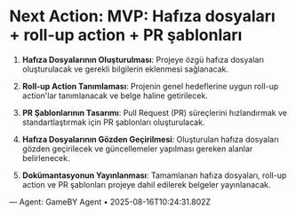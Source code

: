 # Next Action: MVP: Hafıza dosyaları + roll-up action + PR şablonları

1. **Hafıza Dosyalarının Oluşturulması**: Projeye özgü hafıza dosyaları oluşturulacak ve gerekli bilgilerin eklenmesi sağlanacak.

2. **Roll-up Action Tanımlaması**: Projenin genel hedeflerine uygun roll-up action'lar tanımlanacak ve belge haline getirilecek.

3. **PR Şablonlarının Tasarımı**: Pull Request (PR) süreçlerini hızlandırmak ve standartlaştırmak için PR şablonları oluşturulacak.

4. **Hafıza Dosyalarının Gözden Geçirilmesi**: Oluşturulan hafıza dosyaları gözden geçirilecek ve güncellemeler yapılması gereken alanlar belirlenecek.

5. **Dokümantasyonun Yayınlanması**: Tamamlanan hafıza dosyaları, roll-up action ve PR şablonları projeye dahil edilerek belgeler yayınlanacak.

— Agent: GameBY Agent • 2025-08-16T10:24:31.802Z
